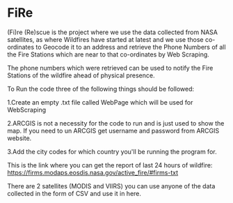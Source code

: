 # FiRe
(Fi)re (Re)scue is the project where we use the data collected from NASA satellites, as where Wildfires have started at latest and we use those co-ordinates to Geocode it to an address and retrieve the Phone Numbers of all the Fire Stations which are near to that co-ordinates by Web Scraping.

The phone numbers which were retrieved can be used to notify the Fire Stations of the wildfire ahead of physical presence.

To Run the code three of the following things should be followed:

 1.Create an empty .txt file called WebPage which will be used for WebScraping

 2.ARCGIS is not a necessity for the code to run and is just used to show the map. If you need to un ARCGIS get username and password from ARCGIS website.

 3.Add the city codes for which country you'll be running the program for.


This is the link where you can get the report of last 24 hours of wildfire: https://firms.modaps.eosdis.nasa.gov/active_fire/#firms-txt

There are 2 satellites (MODIS and VIIRS) you can use anyone of the data collected in the form of CSV and use it in here.


